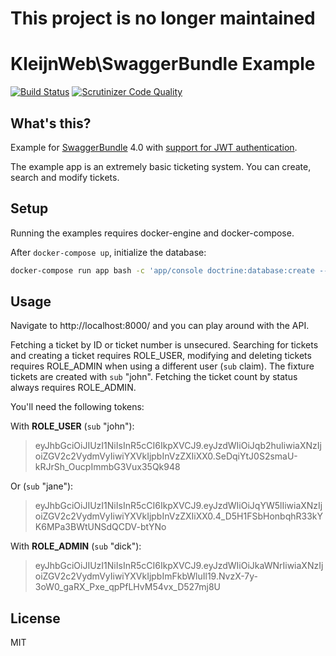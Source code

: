 # This project is no longer maintained

# KleijnWeb\SwaggerBundle Example 
[![Build Status](https://travis-ci.org/kleijnweb/swagger-bundle-example.svg?branch=master)](https://travis-ci.org/kleijnweb/swagger-bundle-example)
[![Scrutinizer Code Quality](https://scrutinizer-ci.com/g/kleijnweb/swagger-bundle-example/badges/quality-score.png?b=master)](https://scrutinizer-ci.com/g/kleijnweb/swagger-bundle-example/?branch=master)

## What's this?

Example for [SwaggerBundle](https://github.com/kleijnweb/swagger-bundle) 4.0 with [support for JWT authentication](https://github.com/kleijnweb/jwt-bundle). 

The example app is an extremely basic ticketing system. You can create, search and modify tickets.

## Setup

Running the examples requires docker-engine and docker-compose.

After `docker-compose up`, initialize the database:

```bash
docker-compose run app bash -c 'app/console doctrine:database:create --no-interaction && app/console doctrine:migrations:migrate --no-interaction && app/console doctrine:fixtures:load --no-interaction'
```

## Usage

Navigate to http://localhost:8000/ and you can play around with the API.

Fetching a ticket by ID or ticket number is unsecured. Searching for tickets and creating a ticket requires ROLE_USER, modifying and deleting tickets requires ROLE_ADMIN when using a different user (`sub` claim). The fixture tickets are created with `sub` "john". Fetching the ticket count by status always requires ROLE_ADMIN. 

You'll need the following tokens:

With **ROLE_USER** (`sub` "john"):

> eyJhbGciOiJIUzI1NiIsInR5cCI6IkpXVCJ9.eyJzdWIiOiJqb2huIiwiaXNzIjoiZGV2c2VydmVyIiwiYXVkIjpbInVzZXIiXX0.SeDqiYtJ0S2smaU-kRJrSh_OucpImmbG3Vux35Qk948

Or (`sub` "jane"):

> eyJhbGciOiJIUzI1NiIsInR5cCI6IkpXVCJ9.eyJzdWIiOiJqYW5lIiwiaXNzIjoiZGV2c2VydmVyIiwiYXVkIjpbInVzZXIiXX0.4_D5H1FSbHonbqhR33kYK6MPa3BWtUNSdQCDV-btYNo


With **ROLE_ADMIN**  (`sub` "dick"):

> eyJhbGciOiJIUzI1NiIsInR5cCI6IkpXVCJ9.eyJzdWIiOiJkaWNrIiwiaXNzIjoiZGV2c2VydmVyIiwiYXVkIjpbImFkbWluIl19.NvzX-7y-3oW0_gaRX_Pxe_qpPfLHvM54vx_D527mj8U

## License

MIT
